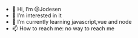 - 👋 Hi, I’m @Jodesen
- 👀 I’m interested in it
- 🌱 I’m currently learning javascript,vue and node
- 📫 How to reach me: no way to reach me

<!---
This is test text
--->
